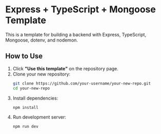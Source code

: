 # Express + TypeScript + Mongoose Template

This is a template for building a backend with Express, TypeScript, Mongoose, dotenv, and nodemon.

## How to Use

1. Click **"Use this template"** on the repository page.
2. Clone your new repository:
   ```bash
   git clone https://github.com/your-username/your-new-repo.git
   cd your-new-repo
3. Install dependencies:
   ```bash
   npm install
4. Run development server:
   ```bash
   npm run dev
